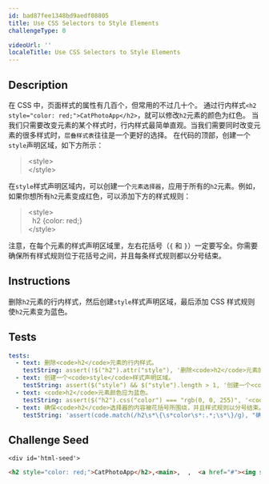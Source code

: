 ```yaml
---
id: bad87fee1348bd9aedf08805
title: Use CSS Selectors to Style Elements
challengeType: 0

videoUrl: ''
localeTitle: Use CSS Selectors to Style Elements
---
```


## Description
<section id='description'>
在 CSS 中，页面样式的属性有几百个，但常用的不过几十个。
通过行内样式<code>&#60;h2 style="color: red;"&#62;CatPhotoApp&#60;/h2&#62;</code>，就可以修改<code>h2</code>元素的颜色为红色。
当我们只需要改变元素的某个样式时，行内样式最简单直观。当我们需要同时改变元素的很多样式时，<code>层叠样式表</code>往往是一个更好的选择。
在代码的顶部，创建一个<code>style</code>声明区域，如下方所示：
<blockquote>&#60;style&#62;<br>&#60;/style&#62;</blockquote>
在<code>style</code>样式声明区域内，可以创建一个<code>元素选择器</code>，应用于所有的<code>h2</code>元素。例如，如果你想所有<code>h2</code>元素变成红色，可以添加下方的样式规则：
<blockquote>&#60;style&#62;<br>&nbsp;&nbsp;h2 {color: red;}<br>&#60;/style&#62;</blockquote>
注意，在每个元素的样式声明区域里，左右花括号（<code>{</code> 和 <code>}</code>）一定要写全。你需要确保所有样式规则位于花括号之间，并且每条样式规则都以分号结束。
</section>

## Instructions
<section id='instructions'>
删除<code>h2</code>元素的行内样式，然后创建<code>style</code>样式声明区域，最后添加 CSS 样式规则使<code>h2</code>元素变为蓝色。
</section>

## Tests
<section id='tests'>

```yml
tests:
  - text: 删除<code>h2</code>元素的行内样式。
    testString: assert(!$("h2").attr("style"), '删除<code>h2</code>元素的行内样式。');
  - text: 创建一个<code>style</code>样式声明区域。
    testString: assert($("style") && $("style").length > 1, '创建一个<code>style</code>样式声明区域。');
  - text: <code>h2</code>元素颜色应为蓝色。
    testString: assert($("h2").css("color") === "rgb(0, 0, 255)", '<code>h2</code>元素颜色应为蓝色。');
  - text: 确保<code>h2</code>选择器的内容被花括号所围绕，并且样式规则以分号结束。
    testString: 'assert(code.match(/h2\s*\{\s*color\s*:.*;\s*\}/g), "确保<code>h2</code>选择器的内容被花括号所围绕，并且样式规则以分号结束。");'

```

</section>

## Challenge Seed
<section id='challengeSeed'>

    <div id='html-seed'>
```html
<h2 style="color: red;">CatPhotoApp</h2>,<main>,  ,  <a href="#"><img src="http://cdn.freecodecamp.cn/relaxing-cat.jpg" alt="一只仰卧着的萌猫"></a>,  ,  <p>猫咪最喜欢的三件东西：</p>,  <ul>,    <li>猫薄荷</li>,    <li>激光笔</li>,    <li>千层饼</li>,  </ul>,  <p>猫咪最讨厌的三件东西：</p>,  <ol>,    <li>跳蚤</li>,    <li>打雷</li>,    <li>同类</li>,  </ol>,  ,  <form action="/submit-cat-photo">,    <label><input type="radio" name="indoor-outdoor">室内</label>,    <label><input type="radio" name="indoor-outdoor">室外</label><br>,    <label><input type="checkbox" name="personality">忠诚</label>,    <label><input type="checkbox" name="personality">懒惰</label>,    <label><input type="checkbox" name="personality">积极</label><br>,    <input type="text" placeholder="猫咪图片地址" required>,    <button type="submit">提交</button>,  </form>,</main>
```





</div>





</section>

              